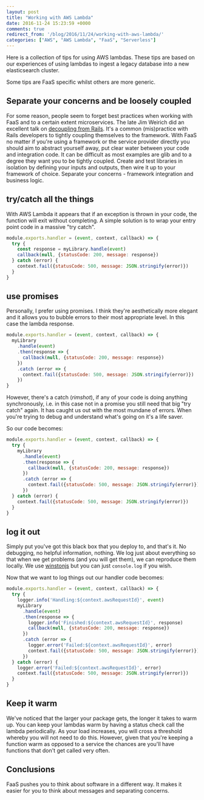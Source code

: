 ```yaml
---
layout: post
title: "Working with AWS Lambda"
date: 2016-11-24 15:23:59 +0000
comments: true
redirect_from: '/blog/2016/11/24/working-with-aws-lambda/'
categories: ["AWS", "AWS Lambda", "FaaS", "Serverless"]
---
```


Here is a collection of tips for using AWS lambdas. These tips are based on our experiences of using lambdas to ingest a legacy database into a new elasticsearch cluster.

Some tips are FaaS specific whilst others are more generic.

## Separate your concerns and be loosely coupled ##
For some reason, people seem to forget best practices when working with FaaS and to a certain extent microservices. The late Jim Weirich did an excellent talk on [decoupling from Rails](https://teamgaslight.com/blog/jim-weirich-on-decoupling-from-rails). It's a common (mis)practice with Rails developers to tightly coupling themselves to the framework. With FaaS no matter if you're using a framework or the service provider directly you should aim to abstract yourself away, put clear water between your code and integration code. It can be difficult as most examples are glib and to a degree they want you to be tightly coupled. Create and test libraries in isolation by defining your inputs and outputs, then wire it up to your framework of choice. Separate your concerns - framework integration and business logic.

## try/catch all the things ##
With AWS Lambda it appears that if an exception is thrown in your code, the function will exit without completing. A simple solution is to wrap your entry point code in a massive "try catch".

``` js
module.exports.handler = (event, context, callback) => {
  try {
    const response = myLibrary.handle(event)
    callback(null, {statusCode: 200, message: response})
  } catch (error) {
    context.fail({statusCode: 500, message: JSON.stringify(error)})
  }
}
```

## use promises ##
Personally, I prefer using promises. I think they're aesthetically more elegant and it allows you to bubble errors to their most appropriate level. In this case the lambda response.

``` js
module.exports.handler = (event, context, callback) => {
  myLibrary
    .handle(event)
    .then(response => {
      callback(null, {statusCode: 200, message: response})
    })
    .catch (error => {
      context.fail({statusCode: 500, message: JSON.stringify(error)})
    })
}
```

However, there's a catch (*rimshot*), if any of your code is doing anything synchronously, i.e. in this case not in a promise you still need that big "try catch" again. It has caught us out with the most mundane of errors. When you're trying to debug and understand what's going on it's a life saver.

So our code becomes:

``` js
module.exports.handler = (event, context, callback) => {
  try {
    myLibrary
      .handle(event)
      .then(response => {
        callback(null, {statusCode: 200, message: response})
      })
      .catch (error => {
        context.fail({statusCode: 500, message: JSON.stringify(error)})
      })
  } catch (error) {
    context.fail({statusCode: 500, message: JSON.stringify(error)})
  }
}
```

## log it out ##
Simply put you've got this black box that you deploy to, and that's it. No debugging, no helpful information, nothing. We log just about everything so that when we get problems (and you will get them), we can reproduce them locally. We use [winstonjs](https://github.com/winstonjs/winston) but you can just ```console.log``` if you wish. 

Now that we want to log things out our handler code becomes:

``` js
module.exports.handler = (event, context, callback) => {
  try {
    logger.info('Handling:${context.awsRequestId}', event)
    myLibrary
      .handle(event)
      .then(response => {
        logger.info('Finished:${context.awsRequestId}', response)
        callback(null, {statusCode: 200, message: response})
      })
      .catch (error => {
        logger.error('Failed:${context.awsRequestId}', error)
        context.fail({statusCode: 500, message: JSON.stringify(error)})
      })
  } catch (error) {
    logger.error('Failed:${context.awsRequestId}', error)
    context.fail({statusCode: 500, message: JSON.stringify(error)})
  }
}
```

## Keep it warm ##
We've noticed that the larger your package gets, the longer it takes to warm up. You can keep your lambdas warm by having a status check call the lambda periodically. As your load increases, you will cross a threshold whereby you will not need to do this. However, given that you're keeping a function warm as opposed to a service the chances are you'll have functions that don't get called very often. 

## Conclusions ##
FaaS pushes you to think about software in a different way. It makes it easier for you to think about messages and separating concerns. 
